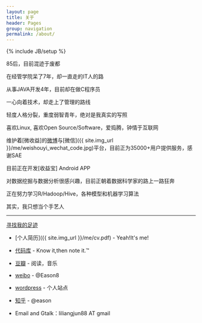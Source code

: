 ```yaml
---
layout: page
title: 关于 
header: Pages
group: navigation
permalink: /about/
---
```


{% include JB/setup %}


85后，目前混迹于废都


在经管学院呆了7年，却一直走的IT人的路


从事JAVA开发4年，目前却在做C程序员


一心向着技术，却走上了管理的路线


轻度人格分裂，重度弱智青年，绝对是我真实的写照


喜欢Linux, 喜欢Open Source/Software，爱捣腾，钟情于互联网


维护着[微收益]的[微博](http://weibo.com/aliyuebao)与[微信]({{ site.img_url }}/me/weishouyi_wechat_code.jpg)平台，目前正为35000+用户提供服务，感谢SAE

目前正在开发[收益宝] Android APP

对数据挖掘与数据分析很感兴趣，目前正朝着数据科学家的路上一路狂奔


正在努力学习R/Hadoop/Hive，各种模型和机器学习算法


其实，我只想当个手艺人


<hr/>

[寻找我的足迹]()


- [个人简历]({{ site.img_url }}/me/cv.pdf) - Yeah!It's me!

- [代码库](https://github.com/sunnotes) - Know it,then note it.™

- [豆瓣](http://www.douban.com/people/32504571) - 阅读，音乐

- [weibo](http://weibo.com/ieason8) - @Eason8

- [wordpress](http://sunnotes.com) - 个人站点

- [知乎](http://zhihu.com/people/eason8) - @eason

- Email and Gtalk：liliangjun88 AT gmail
